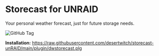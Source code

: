 # Storecast for UNRAID

Your personal weather forecast, just for future storage needs.

![GitHub Tag](https://img.shields.io/github/v/tag/desertwitch/storecast-unRAID?label=release&color=peru)

**Installation:** https://raw.githubusercontent.com/desertwitch/storecast-unRAID/main/plugin/dwstorecast.plg
